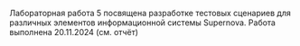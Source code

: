 Лабораторная работа 5 посвящена разработке тестовых сценариев для различных элементов информационной системы Supernova.
Работа выполнена 20.11.2024 (см. отчёт)
